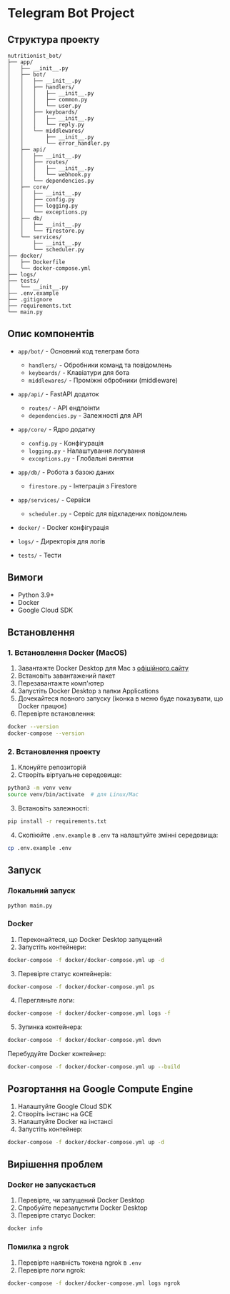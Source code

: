 # Telegram Bot Project

## Структура проекту

```
nutritionist_bot/
├── app/
│   ├── __init__.py
│   ├── bot/
│   │   ├── __init__.py
│   │   ├── handlers/
│   │   │   ├── __init__.py
│   │   │   ├── common.py
│   │   │   └── user.py
│   │   ├── keyboards/
│   │   │   ├── __init__.py
│   │   │   └── reply.py
│   │   └── middlewares/
│   │       ├── __init__.py
│   │       └── error_handler.py
│   ├── api/
│   │   ├── __init__.py
│   │   ├── routes/
│   │   │   ├── __init__.py
│   │   │   └── webhook.py
│   │   └── dependencies.py
│   ├── core/
│   │   ├── __init__.py
│   │   ├── config.py
│   │   ├── logging.py
│   │   └── exceptions.py
│   ├── db/
│   │   ├── __init__.py
│   │   └── firestore.py
│   └── services/
│       ├── __init__.py
│       └── scheduler.py
├── docker/
│   ├── Dockerfile
│   └── docker-compose.yml
├── logs/
├── tests/
│   └── __init__.py
├── .env.example
├── .gitignore
├── requirements.txt
└── main.py
```

## Опис компонентів

- `app/bot/` - Основний код телеграм бота

  - `handlers/` - Обробники команд та повідомлень
  - `keyboards/` - Клавіатури для бота
  - `middlewares/` - Проміжні обробники (middleware)

- `app/api/` - FastAPI додаток

  - `routes/` - API ендпоінти
  - `dependencies.py` - Залежності для API

- `app/core/` - Ядро додатку

  - `config.py` - Конфігурація
  - `logging.py` - Налаштування логування
  - `exceptions.py` - Глобальні винятки

- `app/db/` - Робота з базою даних

  - `firestore.py` - Інтеграція з Firestore

- `app/services/` - Сервіси

  - `scheduler.py` - Сервіс для відкладених повідомлень

- `docker/` - Docker конфігурація
- `logs/` - Директорія для логів
- `tests/` - Тести

## Вимоги

- Python 3.9+
- Docker
- Google Cloud SDK

## Встановлення

### 1. Встановлення Docker (MacOS)

1. Завантажте Docker Desktop для Mac з
   [офіційного сайту](https://www.docker.com/products/docker-desktop)
2. Встановіть завантажений пакет
3. Перезавантажте комп'ютер
4. Запустіть Docker Desktop з папки Applications
5. Дочекайтеся повного запуску (іконка в меню буде показувати, що Docker працює)
6. Перевірте встановлення:

```bash
docker --version
docker-compose --version
```

### 2. Встановлення проекту

1. Клонуйте репозиторій
2. Створіть віртуальне середовище:

```bash
python3 -m venv venv
source venv/bin/activate  # для Linux/Mac
```

3. Встановіть залежності:

```bash
pip install -r requirements.txt
```

4. Скопіюйте `.env.example` в `.env` та налаштуйте змінні середовища:

```bash
cp .env.example .env
```

## Запуск

### Локальний запуск

```bash
python main.py
```

### Docker

1. Переконайтеся, що Docker Desktop запущений
2. Запустіть контейнери:

```bash
docker-compose -f docker/docker-compose.yml up -d
```

3. Перевірте статус контейнерів:

```bash
docker-compose -f docker/docker-compose.yml ps
```

4. Перегляньте логи:

```bash
docker-compose -f docker/docker-compose.yml logs -f
```

5. Зупинка контейнера:

```bash
docker-compose -f docker/docker-compose.yml down
```

Перебудуйте Docker контейнер:

```bash
docker-compose -f docker/docker-compose.yml up --build
```

## Розгортання на Google Compute Engine

1. Налаштуйте Google Cloud SDK
2. Створіть інстанс на GCE
3. Налаштуйте Docker на інстансі
4. Запустіть контейнер:

```bash
docker-compose -f docker/docker-compose.yml up -d
```

## Вирішення проблем

### Docker не запускається

1. Перевірте, чи запущений Docker Desktop
2. Спробуйте перезапустити Docker Desktop
3. Перевірте статус Docker:

```bash
docker info
```

### Помилка з ngrok

1. Перевірте наявність токена ngrok в `.env`
2. Перевірте логи ngrok:

```bash
docker-compose -f docker/docker-compose.yml logs ngrok
```
